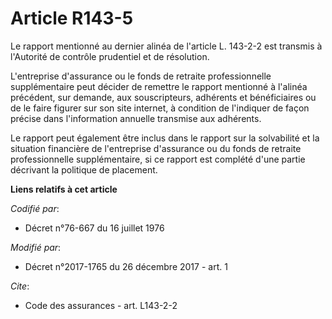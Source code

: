 # Article R143-5

Le rapport mentionné     au dernier alinéa de l'article L. 143-2-2 est transmis à l'Autorité de contrôle prudentiel et de
résolution. 

L'entreprise d'assurance ou le fonds de retraite professionnelle supplémentaire peut décider de remettre le rapport mentionné
à l'alinéa précédent, sur demande, aux souscripteurs, adhérents et bénéficiaires ou de le faire figurer sur son site
internet, à condition de l'indiquer de façon précise dans l'information annuelle transmise aux adhérents. 

Le rapport peut également être inclus dans le rapport sur la solvabilité et la situation financière de l'entreprise
d'assurance ou du fonds de retraite professionnelle supplémentaire, si ce rapport est complété d'une partie décrivant la
politique de placement.

**Liens relatifs à cet article**

_Codifié par_:

  - Décret n°76-667 du 16 juillet 1976

_Modifié par_:

  - Décret n°2017-1765 du 26 décembre 2017 - art. 1

_Cite_:

  - Code des assurances - art. L143-2-2

